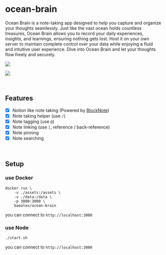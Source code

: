 # ocean-brain

Ocean Brain is a note-taking app designed to help you capture and organize your thoughts seamlessly. Just like the vast ocean holds countless treasures, Ocean Brain allows you to record your daily experiences, insights, and learnings, ensuring nothing gets lost. Host it on your own server to maintain complete control over your data while enjoying a fluid and intuitive user experience. Dive into Ocean Brain and let your thoughts flow freely and securely.

![](https://github.com/baealex/ocean-brain/assets/35596687/a32b1315-bf47-42e7-9446-cbc76ebf39a3)

![](https://github.com/baealex/ocean-brain/assets/35596687/355fd32f-520f-496c-af9a-a6c1f5da9c6a)


<br>

## Features

- [x] Notion like note taking (Powered by [BlockNote](https://www.blocknotejs.org/))
- [x] Note taking helper (use `/`)
- [x] Note tagging (use `@`)
- [x] Note linking (use `[`, reference / back-reference)
- [x] Note pinning
- [x] Note searching

<br>

## Setup

### use Docker

```
docker run \
    -v ./assets:/assets \
    -v ./data:/data \
    -p 3000:3000 \
    baealex/ocean-brain
```

you can connect to `http://localhost:3000`

### use Node

```
./start.sh
```

you can connect to `http://localhost:3000`
